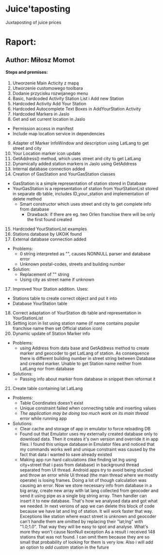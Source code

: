 # Juice'taposting
 Juxtaposting of juice prices

# Raport:

## Author: Miłosz Momot

#### Steps and premises:

1. Utworzenie Main Acticity z mapą
2. Utworzenie customowego toolbara
3. Dodanie przycisku rozwijanego menu
4. Basic, hardcoded Activity Station List i Add new Station
5. Hardcoded Activity Add Your Station
6. Hardcoded Autocomplete Text Boxes in AddYourStation Activity
7. Hardcoded Markers in Jaslo
8. Get and set current location in Jaslo
  + Permission access in manifest
  + Include map location service in dependencies
9. Adapter of Marker InfoWindow and description using LatLang to get street and city
10. Your Location marker icon update
11. GetAddress() method, which uses street and city to get LatLang
12. Dynamically added station markers in Jaslo using GetAddress
13. Internal database connection added
14. Creation of GasStation and YourGasStation classes
  + GasStation is a simple representation of station stored in Database
  + YourGasStation is a representation of station from YourStationList stored
  in separate db table, includes ID_your_station and implementation of delete method
    + Smart constructor which uses street and city to get complete info from database
      + Drawback: if there are eg. two Orlen franchise there will be only the first found created
15. Hardcoded YourStationList examples
15. Stations database by UKOiK found
16. External database connection added
  + Problems:
    + 0 string interpreted as "", causes NONNULL parser and database error
    + Unknown postal-codes, streets and building number
  + Solution:
    + Replacement of "" string
    + Using city as street name if unknown    
17. Improved Your Station addition. Uses:
  + Stations table to create correct object and put it into
  + Database YourStation table
18. Correct adaptation of YourStation db table and representation in
YourStationList
19. Setting icon in list using station name
(if name contains popular franchise name then set Official station icon)
20. Dynamic update of Station Marker info
  + Problems:
    + using Address from data base  and GetAddress method to create marker
    and geocoder to get LatLang of station. As consequence there is different building number
    in street string between Database and created marker. Unable to get Station name neither from LatLang nor from database
  + Solutions:
    + Passing info about marker from database in snippet then reformat it
21. Create table containing lat LatLang
  + Problems:
    + Table Coordinates doesn't exist
    + Unique constraint failed when connecting table and inserting values
    + *The application may be doing too much work on its main thread* error while running app
  + Solutions:
    + Clear cache and storage of app in emulator to force reloading DB
    + Found out that Emulator uses my externally created database only to download data.
    Then it creates it's own version and override it in app files. I found this unique database
    in Emulator files and noticed that my commands works well and unique constraint was caused
    by the fact that data i wanted to save already existed
    + Making app run hard calculations (like finding lat lng using city+street that i pass 
    from database) in background thread separated from UI thread. Android apps try to avoid
    being stucked and throw an error while UI thread (the main thread where we mostly operate)
    is losing frames. Doing a lot of though calculation was causing an error.
    Now we store necessary info from database in a big array, create new array with lat lang 
    collected from geocoder and send it using pipe as a single big string array. Then handler can
    insert it to new database. That's how we analysed data and got what we needed.
    In next verions of app we can delete this block of code because we have lat and lng of station.
    It will work faster that way. Exceptions like station where exact street is unknown
    and geocoder can't handle them are omitted by replacing their "lat;lng" with "1.0;1.0".
    That way they will be easy to spot and analyse. What's more they won't cause NonNull exception
    As a result i received 148 stations that was not found. I can omit them because they are so
    small that probability of looking for them is very low. Also i will add an option to *add custom*
    station in the future

